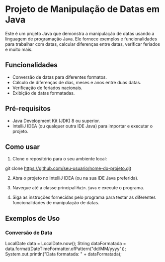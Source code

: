 # Projeto de Manipulação de Datas em Java

Este é um projeto Java que demonstra a manipulação de datas usando a linguagem de programação Java. Ele fornece exemplos e funcionalidades para trabalhar com datas, calcular diferenças entre datas, verificar feriados e muito mais.

## Funcionalidades

- Conversão de datas para diferentes formatos.
- Cálculo de diferenças de dias, meses e anos entre duas datas.
- Verificação de feriados nacionais.
- Exibição de datas formatadas.

## Pré-requisitos

- Java Development Kit (JDK) 8 ou superior.
- IntelliJ IDEA (ou qualquer outra IDE Java) para importar e executar o projeto.

## Como usar

1. Clone o repositório para o seu ambiente local:

git clone https://github.com/seu-usuario/nome-do-projeto.git

2. Abra o projeto no IntelliJ IDEA (ou na sua IDE Java preferida).

3. Navegue até a classe principal `Main.java` e execute o programa.

4. Siga as instruções fornecidas pelo programa para testar as diferentes funcionalidades de manipulação de datas.

## Exemplos de Uso

### Conversão de Data
LocalDate data = LocalDate.now();
String dataFormatada = data.format(DateTimeFormatter.ofPattern("dd/MM/yyyy"));
System.out.println("Data formatada: " + dataFormatada);
